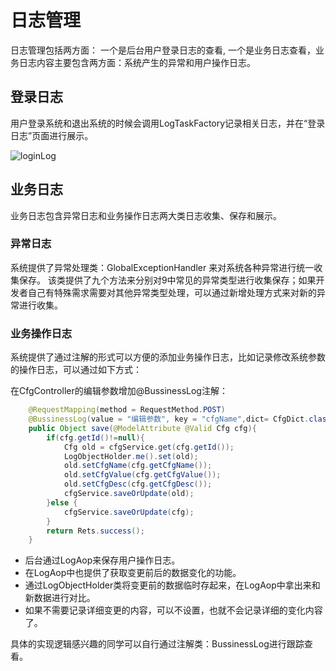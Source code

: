 # 日志管理
日志管理包括两方面：
一个是后台用户登录日志的查看,
一个是业务日志查看，业务日志内容主要包含两方面：系统产生的异常和用户操作日志。



## 登录日志
用户登录系统和退出系统的时候会调用LogTaskFactory记录相关日志，并在“登录日志”页面进行展示。

![loginLog](./img/loginLog.jpg)

## 业务日志

业务日志包含异常日志和业务操作日志两大类日志收集、保存和展示。

### 异常日志

系统提供了异常处理类：GlobalExceptionHandler 来对系统各种异常进行统一收集保存。
该类提供了九个方法来分别对9中常见的异常类型进行收集保存；如果开发者自己有特殊需求需要对其他异常类型处理，可以通过新增处理方式来对新的异常进行收集。


### 业务操作日志

系统提供了通过注解的形式可以方便的添加业务操作日志，比如记录修改系统参数的操作日志，可以通过如下方式：

在CfgController的编辑参数增加@BussinessLog注解：

```java
    @RequestMapping(method = RequestMethod.POST)
    @BussinessLog(value = "编辑参数", key = "cfgName",dict= CfgDict.class)   
    public Object save(@ModelAttribute @Valid Cfg cfg){
        if(cfg.getId()!=null){
            Cfg old = cfgService.get(cfg.getId());
            LogObjectHolder.me().set(old);
            old.setCfgName(cfg.getCfgName());
            old.setCfgValue(cfg.getCfgValue());
            old.setCfgDesc(cfg.getCfgDesc());
            cfgService.saveOrUpdate(old);
        }else {
            cfgService.saveOrUpdate(cfg);
        }
        return Rets.success();
    }
```
- 后台通过LogAop来保存用户操作日志。
- 在LogAop中也提供了获取变更前后的数据变化的功能。
- 通过LogObjectHolder类将变更前的数据临时存起来，在LogAop中拿出来和新数据进行对比。
- 如果不需要记录详细变更的内容，可以不设置，也就不会记录详细的变化内容了。

具体的实现逻辑感兴趣的同学可以自行通过注解类：BussinessLog进行跟踪查看。